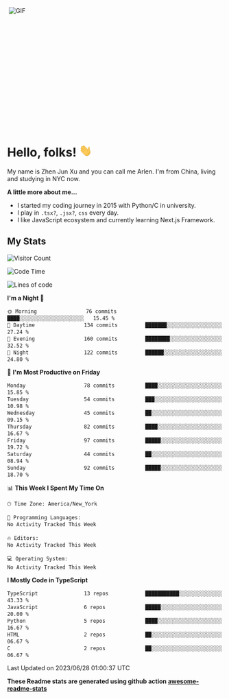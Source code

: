 <img align="right" alt="GIF" src="https://media.giphy.com/media/xUA7bdpLxQhsSQdyog/giphy.gif" width="500" height="320" />

# Hello, folks! <img src="https://raw.githubusercontent.com/arlenxuzj/arlenxuzj/master/assets/wave.gif" width="30px">

My name is Zhen Jun Xu and you can call me Arlen. I'm from China, living and studying in NYC now.

**A little more about me...**

 - I started my coding journey in 2015 with Python/C in university.
 - I play in `.tsx?`, `.jsx?`, `css` every day.
 - I like JavaScript ecosystem and currently learning Next.js Framework.

## My Stats

![Visitor Count](https://komarev.com/ghpvc/?username=arlenxuzj&color=blue&label=Profile+Views)

<!--START_SECTION:waka-->
![Code Time](http://img.shields.io/badge/Code%20Time-3%2C312%20hrs%2059%20mins-blue)

![Lines of code](https://img.shields.io/badge/From%20Hello%20World%20I%27ve%20Written-884.7%20thousand%20lines%20of%20code-blue)

**I'm a Night 🦉** 

```text
🌞 Morning                76 commits          ████░░░░░░░░░░░░░░░░░░░░░   15.45 % 
🌆 Daytime                134 commits         ███████░░░░░░░░░░░░░░░░░░   27.24 % 
🌃 Evening                160 commits         ████████░░░░░░░░░░░░░░░░░   32.52 % 
🌙 Night                  122 commits         ██████░░░░░░░░░░░░░░░░░░░   24.80 % 
```
📅 **I'm Most Productive on Friday** 

```text
Monday                   78 commits          ████░░░░░░░░░░░░░░░░░░░░░   15.85 % 
Tuesday                  54 commits          ███░░░░░░░░░░░░░░░░░░░░░░   10.98 % 
Wednesday                45 commits          ██░░░░░░░░░░░░░░░░░░░░░░░   09.15 % 
Thursday                 82 commits          ████░░░░░░░░░░░░░░░░░░░░░   16.67 % 
Friday                   97 commits          █████░░░░░░░░░░░░░░░░░░░░   19.72 % 
Saturday                 44 commits          ██░░░░░░░░░░░░░░░░░░░░░░░   08.94 % 
Sunday                   92 commits          █████░░░░░░░░░░░░░░░░░░░░   18.70 % 
```


📊 **This Week I Spent My Time On** 

```text
🕑︎ Time Zone: America/New_York

💬 Programming Languages: 
No Activity Tracked This Week

🔥 Editors: 
No Activity Tracked This Week

💻 Operating System: 
No Activity Tracked This Week
```

**I Mostly Code in TypeScript** 

```text
TypeScript               13 repos            ███████████░░░░░░░░░░░░░░   43.33 % 
JavaScript               6 repos             █████░░░░░░░░░░░░░░░░░░░░   20.00 % 
Python                   5 repos             ████░░░░░░░░░░░░░░░░░░░░░   16.67 % 
HTML                     2 repos             ██░░░░░░░░░░░░░░░░░░░░░░░   06.67 % 
C                        2 repos             ██░░░░░░░░░░░░░░░░░░░░░░░   06.67 % 
```




 Last Updated on 2023/06/28 01:00:37 UTC
<!--END_SECTION:waka-->

**These Readme stats are generated using github action [awesome-readme-stats](https://github.com/anmol098/waka-readme-stats)**

